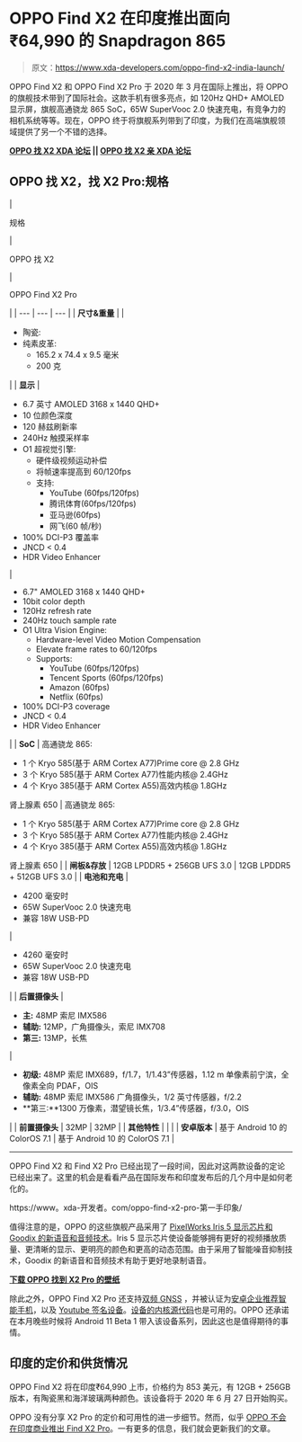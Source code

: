 # OPPO Find X2 在印度推出面向₹64,990 的 Snapdragon 865

> 原文：<https://www.xda-developers.com/oppo-find-x2-india-launch/>

OPPO Find X2 和 OPPO Find X2 Pro 于 2020 年 3 月在国际上推出，将 OPPO 的旗舰技术带到了国际社会。这款手机有很多亮点，如 120Hz QHD+ AMOLED 显示屏，旗舰高通骁龙 865 SoC，65W SuperVooc 2.0 快速充电，有竞争力的相机系统等等。现在，OPPO 终于将旗舰系列带到了印度，为我们在高端旗舰领域提供了另一个不错的选择。

**[OPPO 找 X2 XDA 论坛](https://forum.xda-developers.com/oppo-find-x2) || [OPPO 找 X2 亲 XDA 论坛](https://forum.xda-developers.com/find-x2-pro)**

## OPPO 找 X2，找 X2 Pro:规格

| 

规格

 | 

OPPO 找 X2

 | 

OPPO Find X2 Pro

 |
| --- | --- | --- |
| **尺寸&重量** |  | 

*   陶瓷:
*   纯素皮革:
    *   165.2 x 74.4 x 9.5 毫米
    *   200 克

 |
| **显示** | 

*   6.7 英寸 AMOLED 3168 x 1440 QHD+
*   10 位颜色深度
*   120 赫兹刷新率
*   240Hz 触摸采样率
*   O1 超视觉引擎:
    *   硬件级视频运动补偿
    *   将帧速率提高到 60/120fps
    *   支持:
        *   YouTube (60fps/120fps)
        *   腾讯体育(60fps/120fps)
        *   亚马逊(60fps)
        *   网飞(60 帧/秒)
*   100% DCI-P3 覆盖率
*   JNCD < 0.4
*   HDR Video Enhancer

 | 

*   6.7" AMOLED 3168 x 1440 QHD+
*   10bit color depth
*   120Hz refresh rate
*   240Hz touch sample rate
*   O1 Ultra Vision Engine:
    *   Hardware-level Video Motion Compensation
    *   Elevate frame rates to 60/120fps
    *   Supports:
        *   YouTube (60fps/120fps)
        *   Tencent Sports (60fps/120fps)
        *   Amazon (60fps)
        *   Netflix (60fps)
*   100% DCI-P3 coverage
*   JNCD < 0.4
*   HDR Video Enhancer

 |
| **SoC** | 高通骁龙 865:

*   1 个 Kryo 585(基于 ARM Cortex A77)Prime core @ 2.8 GHz
*   3 个 Kryo 585(基于 ARM Cortex A77)性能内核@ 2.4GHz
*   4 个 Kryo 385(基于 ARM Cortex A55)高效内核@ 1.8GHz

肾上腺素 650 | 高通骁龙 865:

*   1 个 Kryo 585(基于 ARM Cortex A77)Prime core @ 2.8 GHz
*   3 个 Kryo 585(基于 ARM Cortex A77)性能内核@ 2.4GHz
*   4 个 Kryo 385(基于 ARM Cortex A55)高效内核@ 1.8GHz

肾上腺素 650 |
| **闸板&存放** | 12GB LPDDR5 + 256GB UFS 3.0 | 12GB LPDDR5 + 512GB UFS 3.0 |
| **电池和充电** | 

*   4200 毫安时
*   65W SuperVooc 2.0 快速充电
*   兼容 18W USB-PD

 | 

*   4260 毫安时
*   65W SuperVooc 2.0 快速充电
*   兼容 18W USB-PD

 |
| **后置摄像头** | 

*   **主:** 48MP 索尼 IMX586
*   **辅助:** 12MP，广角摄像头，索尼 IMX708
*   **第三:** 13MP，长焦

 | 

*   **初级:** 48MP 索尼 IMX689，f/1.7，1/1.43”传感器，1.12 m 单像素前宁滨，全像素全向 PDAF，OIS
*   **辅助:** 48MP 索尼 IMX586 广角摄像头，1/2 英寸传感器，f/2.2
*   **第三:**1300 万像素，潜望镜长焦，1/3.4”传感器，f/3.0，OIS

 |
| **前置摄像头** | 32MP | 32MP |
| **其他特性** |  |  |
| **安卓版本** | 基于 Android 10 的 ColorOS 7.1 | 基于 Android 10 的 ColorOS 7.1 |

* * *

OPPO Find X2 和 Find X2 Pro 已经出现了一段时间，因此对这两款设备的定论已经出来了。这里的机会是看看产品在国际发布和印度发布后的几个月中是如何老化的。

https://www。xda-开发者。com/oppo-find-x2-pro-第一手印象/

值得注意的是，OPPO 的这些旗舰产品采用了 [PixelWorks Iris 5 显示芯片和 Goodix 的新语音和音频技术](https://www.xda-developers.com/oppo-find-x2-pro-pixelworks-iris-5-display-chip-goodix-new-voice-audio-technology/)。Iris 5 显示芯片使设备能够拥有更好的视频播放质量、更清晰的显示、更明亮的颜色和更高的动态范围。由于采用了智能噪音抑制技术，Goodix 的新语音和音频技术有助于更好地录制语音。

**[下载 OPPO 找到 X2 Pro 的壁纸](https://www.xda-developers.com/oppo-find-x2-pro-3k-wallpapers/)**

除此之外，OPPO Find X2 Pro 还支持[双频 GNSS](https://www.xda-developers.com/oppo-find-x2-realme-x50-pro-samsung-galaxy-s20-iqoo-3-dual-frequency-gps-gnss/) ，并被认证为[安卓企业推荐智能手机](https://www.xda-developers.com/oppo-find-x2-series-reno3-pro-are-oppos-first-android-enterprise-recommended-smartphones/)，以及 [Youtube 签名设备](https://www.xda-developers.com/oppo-find-x2-pro-certified-youtube-signature-device/)。[设备的内核源代码](https://www.xda-developers.com/oppo-find-x2-x2-neo-x2-lite-and-moto-g7-android-10-kernel-source-code-now-available/)也是可用的。OPPO 还承诺在本月晚些时候将 Android 11 Beta 1 带入该设备系列，因此这也是值得期待的事情。

## 印度的定价和供货情况

OPPO Find X2 将在印度₹64,990 上市，价格约为 853 美元，有 12GB + 256GB 版本，有陶瓷黑和海洋玻璃两种颜色。该设备将于 2020 年 6 月 27 日开始购买。

OPPO 没有分享 X2 Pro 的定价和可用性的进一步细节。然而，似乎 [OPPO 不会在印度商业推出 Find X2 Pro](https://twitter.com/ishanagarwal24/status/1273205409743097857)。一有更多的信息，我们就会更新我们的文章。